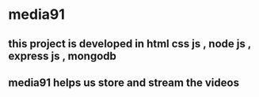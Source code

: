# media91
## this project is developed in html css js , node js , express js , mongodb 
## media91 helps us store and stream the videos 
